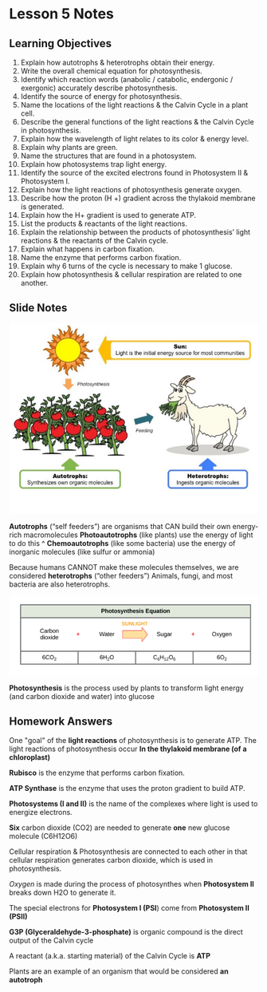 # Lesson 5 Notes

## Learning Objectives
1. Explain how autotrophs & heterotrophs obtain their energy.
2. Write the overall chemical equation for photosynthesis.
3. Identify which reaction words (anabolic / catabolic, endergonic / exergonic) accurately
describe photosynthesis.
4. Identify the source of energy for photosynthesis.
5. Name the locations of the light reactions & the Calvin Cycle in a plant cell.
6. Describe the general functions of the light reactions & the Calvin Cycle in photosynthesis.
7. Explain how the wavelength of light relates to its color & energy level.
8. Explain why plants are green.
9. Name the structures that are found in a photosystem.
10. Explain how photosystems trap light energy.
11. Identify the source of the excited electrons found in Photosystem II & Photosystem I.
12. Explain how the light reactions of photosynthesis generate oxygen.
13. Describe how the proton (H +) gradient across the thylakoid membrane is generated.
14. Explain how the H+ gradient is used to generate ATP.
15. List the products & reactants of the light reactions.
16. Explain the relationship between the products of photosynthesis’ light reactions & the
reactants of the Calvin cycle.
17. Explain what happens in carbon fixation.
18. Name the enzyme that performs carbon fixation.
19. Explain why 6 turns of the cycle is necessary to make 1 glucose.
20. Explain how photosynthesis & cellular respiration are related to one another.

## Slide Notes
![WhatsYourSource](Flash%20Cards/assets/lesson5.1.png)

**Autotrophs** (“self feeders”) are organisms that CAN build their own energy-rich macromolecules
**Photoautotrophs** (like plants) use the energy of light to do this ^
**Chemoautotrophs** (like some bacteria) use the energy of inorganic molecules (like sulfur or ammonia)

Because humans CANNOT make these molecules themselves, we are considered **heterotrophs** (“other feeders”) Animals, fungi, and most bacteria are also
heterotrophs.

![WhatsYourSource](Flash%20Cards/assets/lesson5.2.png)

**Photosynthesis** is the process used by plants to transform light energy (and carbon dioxide and water) into glucose

## Homework Answers
One "goal" of the **light reactions** of photosynthesis is to generate ATP.
The light reactions of photosynthesis occur **In the thylakoid membrane (of a chloroplast)**

**Rubisco** is the enzyme that performs carbon fixation.

**ATP Synthase** is the enzyme that uses the proton gradient to build ATP.

**Photosystems (I and II)** is the name of the complexes where light is used to energize electrons.

**Six** carbon dioxide (CO2) are needed to generate **one** new glucose molecule (C6H12O6)

Cellular respiration & Photosynthesis are connected to each other in that cellular respiration generates carbon dioxide, which is used in photosynthesis.

*Oxygen* is made during the process of photosynthes when **Photosystem II** breaks down H2O to generate it.

The special electrons for **Photosystem I (PSI**) come from **Photosystem II (PSII)**

**G3P (Glyceraldehyde-3-phosphate)** is organic compound is the direct output of the Calvin cycle

A reactant (a.k.a. starting material) of the Calvin Cycle is **ATP**

Plants are an example of an organism that would be considered **an autotroph**
